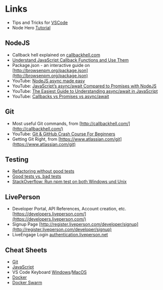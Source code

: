 # Links

* Tips and Tricks for [VSCode](https://github.com/Microsoft/vscode-tips-and-tricks)
* Node Hero [Tutorial](https://blog.risingstack.com/node-hero-tutorial-getting-started-with-node-js/)

## NodeJS

* Callback hell explained on [callbackhell.com](http://callbackhell.com/)
* [Understand JavaScript Callback Functions and Use Them](http://javascriptissexy.com/understand-javascript-callback-functions-and-use-them/)
* Package.json - an interactive guide on [http://browsenpm.org/package.json](http://browsenpm.org/package.json)
* YouTube: [NodeJS async made easy](https://www.youtube.com/watch?v=ca7HAqbfd90)
* YouTube: [JavaScript’s async/await Compared to Promises with NodeJS](https://www.youtube.com/watch?v=14hS7f8gyiw)
* YouTube: [The Easiest Guide to Understanding async/await in JavaScript](https://www.youtube.com/watch?v=EmTYi3Myntk)
* YouTube: [Callbacks vs Promises vs async/await](https://www.youtube.com/watch?v=jgWnccjXR4I)

## Git

* Most useful Git commands, from [http://callbackhell.com/](http://callbackhell.com/)
* YouTube: [Git & GitHub Crash Course For Beginners](https://www.youtube.com/watch?v=SWYqp7iY_Tc)
* Getting Git Right, from [https://www.atlassian.com/git](https://www.atlassian.com/git)

## Testing

* [Refactoring without good tests](http://blog.codeclimate.com/blog/2013/12/05/refactoring-without-good-tests/)
* [Good tests vs. bad tests](http://danlebrero.com/2016/11/06/good-test-vs-bad-tests/)
* [StackOverflow: Run npm test on both Windows und Unix](https://stackoverflow.com/a/20014206/1827156)

## LivePerson

* Developer Portal, API References, Account creation, etc. [https://developers.liveperson.com/](https://developers.liveperson.com/)
* Signup Page [http://register.liveperson.com/developer/signup](http://register.liveperson.com/developer/signup)
* LiveEngage Login [authentication.liveperson.net](authentication.liveperson.net)

## Cheat Sheets

* [Git](https://www.git-tower.com/blog/git-cheat-sheet-de)
* [JavaScript](https://www.codementor.io/johnnyb/javascript-cheatsheet-fb54lz08k)
* VS Code Keyboard [Windows](https://code.visualstudio.com/shortcuts/keyboard-shortcuts-windows.pdf)/[MacOS](https://code.visualstudio.com/shortcuts/keyboard-shortcuts-macos.pdf)
* [Docker](https://dockerlux.github.io/pdf/cheat-sheet-v2.pdf)
* [Docker Swarm](http://blog.programster.org/docker-swarm-cheatsheet)